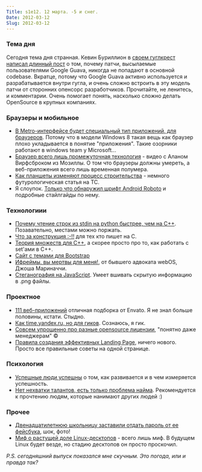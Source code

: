 ```yaml
---
Title: s1e12. 12 марта. -5 и снег.
Date: 2012-03-12
Slug: 2012-03-12
---
```

### Тема дня
Сегодня тема дня странная.
Кевин Буриллион в [своем гуглкрест написал длинный пост](https://plus.google.com/113026104107031516488/posts/ZRdtjTL1MpM) о том, почему патчи, высылаемые пользователями Google Guava, никогда не попадают в основной codebase. Вкратце, потому что Google Guava активно используется и разрабатывается внутри гугла, и очень сложно встроить в эту модель патчи от сторонних опенсорс разработчиков. Прочитайте, не ленитесь, и комментарии. Очень помогает понять, насколько сложно делать OpenSource в крупных компаниях.

### Браузеры и мобильное
* [В Metro-интерфейсе будет специальный тип приложений, для браузеров](http://www.osnews.com/story/25704/Microsoft_creates_special_application_class_for_Windows_8_browsers). Потому что в модели Windows 8 такая вещь как браузер плохо укладывается в понятие "приложения". Такие озорники работают в windows team у Microsoft...
* [Браузер всего лишь промежуточная технология](http://yow.eventer.com/events/1004/talks/1031) - видео с Аланом Вирфсброком из Мозиллы. О том что браузеры должны умереть, а веб-приложения всего лишь временная полумера.
* [Как планшеты изменяют процесс строительства](http://techcrunch.com/2012/03/11/tablets-will-transform-construction/) -  немного футурологическая статья на ТС.
* Я слоупок. [Только что обнаружил шрифт Android Roboto](http://developer.android.com/design/style/typography.html) и подробные стайлгайды по нему.

### Технологиии
* [Почему чтение строк из stdin на python быстрее, чем на C++](http://stackoverflow.com/questions/9371238/why-is-reading-lines-from-stdin-much-slower-in-c-than-python). Позавательно, местами можно поржать.
* [Что за конструкция :-!!](http://stackoverflow.com/questions/9229601/what-is-it-in-c-code) для тех кто пишет на C.
* [Теория множеств для C++](http://www.bleedingmind.com/index.php/2012/03/04/set-theory-in-cpp11/), а скорее просто про то, как работать с set'ами в C++.
* [Сайт с темами для Bootstrap](http://wrapbootstrap.com/)
* [Ифреймы, вы мертвы для меня!](http://www.joshondesign.com/2012/03/07/iframe-you-are-dead-to-me/), от бывшего адвоката webOS, Джоша Мариначчи.
* [Стеганография на JavaScript](https://github.com/tuseroni/stegano.js). Умеет вшивать скрытую информацию в .png файлы.


### Проектное
* [111 веб-приложений](http://web.appstorm.net/roundups/100-web-apps-to-rule-them-all/) отличная подборка от Envato. Я не знал больше половины, кстати. Стыдно.
* [Как time.yandex.ru, но для гиков](http://time.is/). Сознаюсь, я гик.
* [Совсем упрощенно про разные opensource лицензии](http://www.patrick-wied.at/blog/how-to-correctly-use-code-you-didnt-write), "понятно даже менеджерам" ©
* [Правила создания эффективных Landing Page](http://muddylemon.com/2012/03/creating-effective-landing-pages/), ничего нового. Просто все правильные советы на одной странице.

### Психология
* [Успешные люди успешны](http://swombat.com/2012/3/10/successful-people) о том, как развивается и в чем измеряется успешность.
* [Нет нехватки талантов, есть только проблема найма](http://fredandrandall.com/blog/2012/03/10/its-not-a-talent-shortage-its-a-hiring-problem/). Рекомендуется к прочтению людям, которые нанимают других людей :)

### Прочее
* [Двенадцатилетнюю школьницу заставили отдать пароль от ее фейсбука](http://news.cnet.com/8301-17852_3-57394877-71/12-year-old-sues-school-district-over-facebook-profile-search/), шок, фото!
* [Миф о растущей доле Linux-десктопов](http://www.thepowerbase.com/2012/01/the-linux-marketshare-myth/) - всего лишь миф. В будущем Linux будет везде, но стадию десктопов он просто проскочил.

*P.S. сегодняшний выпуск показался мне скучным. Это погода, или и правда так?*